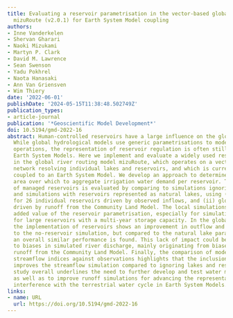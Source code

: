 ```yaml
---
title: Evaluating a reservoir parametrisation in the vector-based global routing model
  mizuRoute (v2.0.1) for Earth System Model coupling
authors:
- Inne Vanderkelen
- Shervan Gharari
- Naoki Mizukami
- Martyn P. Clark
- David M. Lawrence
- Sean Swenson
- Yadu Pokhrel
- Naota Hanasaki
- Ann Van Griensven
- Wim Thiery
date: '2022-06-01'
publishDate: '2024-05-15T11:38:48.502749Z'
publication_types:
- article-journal
publication: '*Geoscientific Model Development*'
doi: 10.5194/gmd-2022-16
abstract: Human-controlled reservoirs have a large influence on the global water cycle.
  While global hydrological models use generic parametrisations to model human dam
  operations, the representation of reservoir regulation is often still lacking in
  Earth System Models. Here we implement and evaluate a widely used reservoir parametrisation
  in the global river routing model mizuRoute, which operates on a vector-based river
  network resolving individual lakes and reservoirs, and which is currently being
  coupled to an Earth System Model. We develop an approach to determine the downstream
  area over which to aggregate irrigation water demand per reservoir. The implementation
  of managed reservoirs is evaluated by comparing to simulations ignoring inland waters,
  and simulations with reservoirs represented as natural lakes, using (i) local simulations
  for 26 individual reservoirs driven by observed inflows, and (ii) global-scale simulations
  driven by runoff from the Community Land Model. The local simulations show a clear
  added value of the reservoir parametrisation, especially for simulating storage
  for large reservoirs with a multi-year storage capacity. In the global-scale application,
  the implementation of reservoirs shows an improvement in outflow and storage compared
  to the no-reservoir simulation, but compared to the natural lake parametrisation,
  an overall similar performance is found. This lack of impact could be attributed
  to biases in simulated river discharge, mainly originating from biases in simulated
  runoff from the Community Land Model. Finally, the comparison of modelled monthly
  streamflow indices against observations highlights that the inclusion of dam operations
  improves the streamflow simulation compared to ignoring lakes and reservoirs. This
  study overall underlines the need to further develop and test water management parametrisations,
  as well as to improve runoff simulations for advancing the representation of anthropogenic
  interference with the terrestrial water cycle in Earth System Models.
links:
- name: URL
  url: https://doi.org/10.5194/gmd-2022-16
---
```

